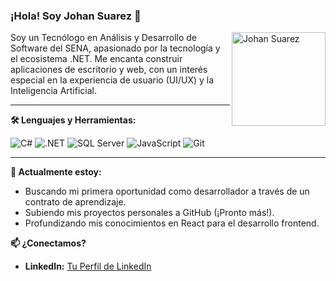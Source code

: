 ### ¡Hola! Soy Johan Suarez 👋

<img src="C:\Users\suare\OneDrive\Pictures\Fotos Johan\johan.jpg" alt="Johan Suarez" width="150" align="right">

Soy un Tecnólogo en Análisis y Desarrollo de Software del SENA, apasionado por la tecnología y el ecosistema .NET. Me encanta construir aplicaciones de escritorio y web, con un interés especial en la experiencia de usuario (UI/UX) y la Inteligencia Artificial.

---

**🛠️ Lenguajes y Herramientas:**

![C#](https://img.shields.io/badge/C%23-239120?style=for-the-badge&logo=c-sharp&logoColor=white)
![.NET](https://img.shields.io/badge/.NET-512BD4?style=for-the-badge&logo=dotnet&logoColor=white)
![SQL Server](https://img.shields.io/badge/SQL_Server-CC2927?style=for-the-badge&logo=microsoft-sql-server&logoColor=white)
![JavaScript](https://img.shields.io/badge/JavaScript-F7DF1E?style=for-the-badge&logo=javascript&logoColor=black)
![Git](https://img.shields.io/badge/Git-F05032?style=for-the-badge&logo=git&logoColor=white)

---

**🌱 Actualmente estoy:**
- Buscando mi primera oportunidad como desarrollador a través de un contrato de aprendizaje.
- Subiendo mis proyectos personales a GitHub (¡Pronto más!).
- Profundizando mis conocimientos en React para el desarrollo frontend.

**📫 ¿Conectamos?**
- **LinkedIn:** [Tu Perfil de LinkedIn](https://www.linkedin.com/in/johansuarez-dev)
